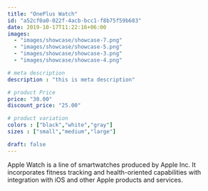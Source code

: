 ```yaml
---
title: "OnePlus Watch"
id: "a52cf0a0-022f-4acb-bcc1-f8b75f59b683"
date: 2019-10-17T11:22:16+06:00
images: 
  - "images/showcase/showcase-7.png"
  - "images/showcase/showcase-5.png"
  - "images/showcase/showcase-3.png"
  - "images/showcase/showcase-4.png"

# meta description
description : "this is meta description"

# product Price
price: "30.00"
discount_price: "25.00"

# product variation
colors : ["black","white","gray"]
sizes : ["small","medium","large"]

draft: false
---
```


Apple Watch is a line of smartwatches produced by Apple Inc. It incorporates fitness tracking and health-oriented capabilities with integration with iOS and other Apple products and services.
